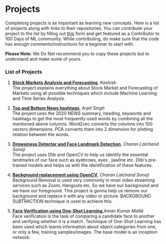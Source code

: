 # Projects
Completing projects is as important as learning new concepts. Here is a list of projects along with links to their repositories. 
You can contribute your project to the list by filling out [this](https://forms.gle/WDteyBcF3RHaX87A9) form and get featured as a Contributor to 100 Days of ML community. While contributing, do make sure that the code has enough comments/instructions for a beginner to start with.  

**Please Note**: We Do Not recommend you to copy these projects but to understand and make some of yours.  

### List of Projects
1.  **[Stock Markets Analysis and Forecasting](https://github.com/kashish45/StockMarketForecasting)**, *Kashish*  
  The project explains everything about Stock Market and Forecasting of Markets using all possible techniques which include Machine Learning and Time Series Analysis.

2.  **[Top and Bottom News hashtags](https://github.com/arpit282/Word2vec)**, *Arpit Singh*  
 The project uses the 2020 NEWS summary, heading, keywords and hashtags to get the most frequently used words by combining all the mentioned above columns. Word2vec converts the columns into 100 vectors dimensions. PCA converts them into 2 dimension for plotting relation between the words.

3.  **[Drowsiness Detector and Face Landmark Detection](https://github.com/charansoneji/Drowsiness-detector-and-Face-Landmark-detection)**, *Charan Lalchand Soneji*  
 The project uses Dlib and OpenCV to help us identify the essential landmarks of our face such as eyebrows, eyes , jawline etc. Dlib's pre-trained models and helps us with the identification of these features.

4.  **[Background replacement using OpenCV](https://github.com/charansoneji/Background-removal-and-replacer-using-OpenCV)**, *Charan Lalchand Soneji*   
 Background Removal is used very commonly in most video streaming services such as Zoom, Hangouts etc. So we have our background and we have our foreground. This project is gonna help us remove our background and replace it with any video or picture. BACKGROUND SUBTRACTION technique is used to achieve this.  
  
5. **[Face Verification using One-Shot Learning](https://github.com/Octaves0911/Face_verification)**,*Aman Kumar Mallik*  
  Face verification is the task of comparing a candidate face to another and verifying whether it is a match. Technique of One-Shot Learning has been used which learns information about object categories from one, or only a few, training samples/images. The base model is an inception network.
